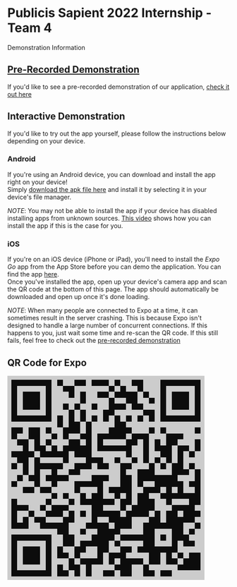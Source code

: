 # Publicis Sapient 2022 Internship - Team 4

Demonstration Information

## [Pre-Recorded Demonstration](static/demo.mp4)

If you'd like to see a pre-recorded demonstration of our application, [check it out here](static/demo.mp4)

## Interactive Demonstration

If you'd like to try out the app yourself, please follow the instructions below depending on your device.

### Android

If you're using an Android device, you can download and install the app right on your device!  
Simply [download the apk file here](static/app.apk) and install it by selecting it in your device's file manager.

*NOTE*: You may not be able to install the app if your device has disabled installing apps from unknown sources. [This video](https://www.youtube.com/watch?v=vK_jgnEe_8w) shows how you can install the app if this is the case for you.

### iOS

If you're on an iOS device (iPhone or iPad), you'll need to install the *Expo Go* app from the App Store before you can demo the application. You can find the app [here](https://apps.apple.com/ca/app/expo-go/id982107779).  
Once you've installed the app, open up your device's camera app and scan the QR code at the bottom of this page. The app should automatically be downloaded and open up once it's done loading.

*NOTE*: When many people are connected to Expo at a time, it can sometimes result in the server crashing. This is because Expo isn't designed to handle a large number of concurrent connections. If this happens to you, just wait some time and re-scan the QR code. If this still fails, feel free to check out the [pre-recorded demonstration](static/demo.mp4)

<!-- ## Guided Demonstration

While exploring the application on your own may be fun, the most seamless way to experience the application is to follow the following workflow:

1. Sign into our demo account
  - this account has lots of sample data pre-populated, and is the best way to experience the app quickly
    - username: `demo`
    - password: `DemoPass123!`
1. View homepage and its contents
1. Create an expense that reflects a purchase
  - click the (+) button to create an expense
  - enter an amount
  - create a new category by selecting the category dropdown and scrolling to the bottom
    - enter a name and choose a colour for the category
  - create a new merchant (where you made the purchase, for example, Walmart)
  - repeat as desired
1. View all of your expenses by going to the expenses list tab
1. Select an expense to view its details
1. From here, you can edit the expense
  - you can also delete the expense after you enter "edit mode" 
1. Go to the Budget tab and create a new budget
  - click "add budget" to budget for a particular category for the selected month
  - repeat as desired
1. View budget details
  - view your planned versus actual spending
  - edit a budget category to change the budgeted amount for that category
1. Go back to the Home tab and see which categories are over budget
1. Go to the Reports tab
  - view the expenses by month graph, and use the arrows to scroll to other months
  - 
1. 
1. 
1. 
1. 
 -->

## QR Code for Expo

![Expo QR Code](static/qr.png)
